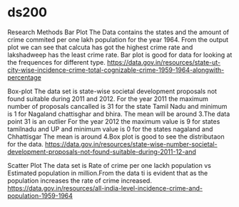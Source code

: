 # ds200
Research Methods
Bar Plot
The Data contains the states and the amount of crime commited per one lakh population for the year 1964.
From the output plot we can see that calcuta has got the highest crime rate and  lakshadweep has the least crime rate.
Bar plot is good for data for looking at the frequences for different type.
https://data.gov.in/resources/state-ut-city-wise-incidence-crime-total-cognizable-crime-1959-1964-alongwith-percentage

Box-plot
The data set is state-wise societal development proposals not found suitable during 2011 and 2012.
For the year 2011 the maximum number of proposals cancalled is 31 for the state Tamil Nadu and minimum is 1 for Nagaland chattisghar and bhira.
The mean will be around 3.The data point 31 is an outlier
For the year 2012 the maximum value is 9 for states tamilnadu and UP and minimum value is 0 for the states nagaland and Chhattisgar
The mean is around 4.Box plot is good to see the distributaon for the data.
https://data.gov.in/resources/state-wise-number-societal-development-proposals-not-found-suitable-during-2011-12-and

Scatter Plot
The data set is Rate of crime per one lackh population vs Estimated population in million.From the data ti is evident that as the population 
increases the rate of crime increased.
https://data.gov.in/resources/all-india-level-incidence-crime-and-population-1959-1964


